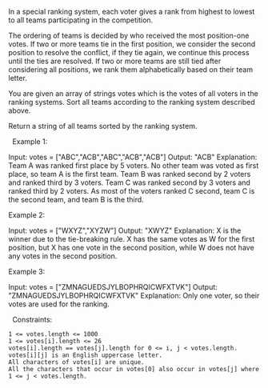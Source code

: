 In a special ranking system, each voter gives a rank from highest to lowest to all teams participating in the competition.

The ordering of teams is decided by who received the most position-one votes. If two or more teams tie in the first position, we consider the second position to resolve the conflict, if they tie again, we continue this process until the ties are resolved. If two or more teams are still tied after considering all positions, we rank them alphabetically based on their team letter.

You are given an array of strings votes which is the votes of all voters in the ranking systems. Sort all teams according to the ranking system described above.

Return a string of all teams sorted by the ranking system.

 
Example 1:

Input: votes = ["ABC","ACB","ABC","ACB","ACB"]
Output: "ACB"
Explanation: 
Team A was ranked first place by 5 voters. No other team was voted as first place, so team A is the first team.
Team B was ranked second by 2 voters and ranked third by 3 voters.
Team C was ranked second by 3 voters and ranked third by 2 voters.
As most of the voters ranked C second, team C is the second team, and team B is the third.


Example 2:

Input: votes = ["WXYZ","XYZW"]
Output: "XWYZ"
Explanation:
X is the winner due to the tie-breaking rule. X has the same votes as W for the first position, but X has one vote in the second position, while W does not have any votes in the second position. 


Example 3:

Input: votes = ["ZMNAGUEDSJYLBOPHRQICWFXTVK"]
Output: "ZMNAGUEDSJYLBOPHRQICWFXTVK"
Explanation: Only one voter, so their votes are used for the ranking.


 
Constraints:


	1 <= votes.length <= 1000
	1 <= votes[i].length <= 26
	votes[i].length == votes[j].length for 0 <= i, j < votes.length.
	votes[i][j] is an English uppercase letter.
	All characters of votes[i] are unique.
	All the characters that occur in votes[0] also occur in votes[j] where 1 <= j < votes.length.

